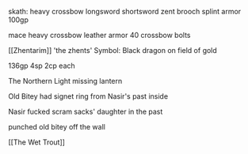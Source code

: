 
skath:
heavy crossbow
longsword
shortsword
zent brooch
splint armor
100gp

mace
heavy crossbow
leather armor
40 crossbow bolts


[[Zhentarim]]
'the zhents'
Symbol: Black dragon on field of gold


136gp 4sp 2cp each

The Northern Light missing lantern

Old Bitey had signet ring from Nasir's past inside

Nasir fucked scram sacks' daughter in the past

punched old bitey off the wall

[[The Wet Trout]]

